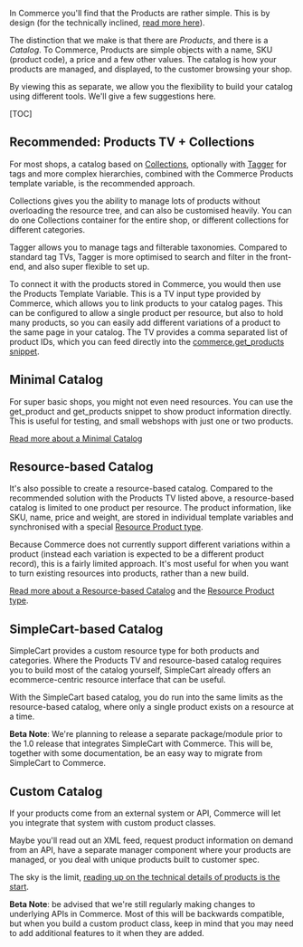 In Commerce you'll find that the Products are rather simple. This is by design (for the technically inclined, [read more here](../Developer/Products)).

The distinction that we make is that there are _Products_, and there is a _Catalog_. To Commerce, Products are simple objects with a name, SKU (product code), a price and a few other values. The catalog is how your products are managed, and displayed, to the customer browsing your shop.

By viewing this as separate, we allow you the flexibility to build your catalog using different tools. We'll give a few suggestions here.

[TOC]

## Recommended: Products TV + Collections

For most shops, a catalog based on [Collections](https://modx.com/extras/package/collections), optionally with [Tagger](https://modx.com/extras/package/tagger) for tags and more complex hierarchies, combined with the Commerce Products template variable, is the recommended approach. 

Collections gives you the ability to manage lots of products without overloading the resource tree, and can also be customised heavily. You can do one Collections container for the entire shop, or different collections for different categories. 

Tagger allows you to manage tags and filterable taxonomies. Compared to standard tag TVs, Tagger is more optimised to search and filter in the front-end, and also super flexible to set up.

To connect it with the products stored in Commerce, you would then use the Products Template Variable. This is a TV input type provided by Commerce, which allows you to link products to your catalog pages. This can be configured to allow a single product per resource, but also to hold many products, so you can easily add different variations of a product to the same page in your catalog. The TV provides a comma separated list of product IDs, which you can feed directly into the [commerce.get_products snippet](../Snippets/get_products).

## Minimal Catalog

For super basic shops, you might not even need resources. You can use the get_product and get_products snippet to show product information directly. This is useful for testing, and small webshops with just one or two products. 

[Read more about a Minimal Catalog](Minimal)

## Resource-based Catalog

It's also possible to create a resource-based catalog. Compared to the recommended solution with the Products TV listed above, a resource-based catalog is limited to one product per resource. The product information, like SKU, name, price and weight, are stored in individual template variables and synchronised with a special [Resource Product type](../Products/Resource_Products).

Because Commerce does not currently support different variations within a product (instead each variation is expected to be a different product record), this is a fairly limited approach. It's most useful for when you want to turn existing resources into products, rather than a new build.

[Read more about a Resource-based Catalog](Resource) and the [Resource Product type](../Products/Resource_Products.md). 

## SimpleCart-based Catalog

SimpleCart provides a custom resource type for both products and categories. Where the Products TV and resource-based catalog requires you to build most of the catalog yourself, SimpleCart already offers an ecommerce-centric resource interface that can be useful.
 
With the SimpleCart based catalog, you do run into the same limits as the resource-based catalog, where only a single product exists on a resource at a time. 

**Beta Note**: We're planning to release a separate package/module prior to the 1.0 release that integrates SimpleCart with Commerce. This will be, together with some documentation, be an easy way to migrate from SimpleCart to Commerce. 

## Custom Catalog

If your products come from an external system or API, Commerce will let you integrate that system with custom product classes. 

Maybe you'll read out an XML feed, request product information on demand from an API, have a separate manager component where your products are managed, or you deal with unique products built to customer spec. 

The sky is the limit, [reading up on the technical details of products is the start](../Developer/Products). 

**Beta Note**: be advised that we're still regularly making changes to underlying APIs in Commerce. Most of this will be backwards compatible, but when you build a custom product class, keep in mind that you may need to add additional features to it when they are added. 
